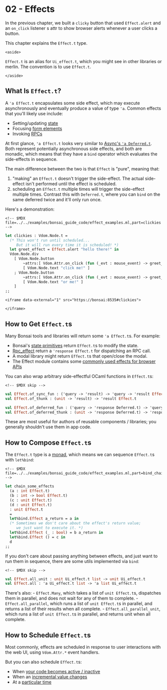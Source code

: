 # 02 - Effects

In the previous chapter, we built a `clicky` button that used
`Effect.alert` and an `on_click` listener s attr to show browser alerts
whenever a user clicks a button.

This chapter explains the `Effect.t` type.

```{=html}
<aside>
```
`Effect.t` is an alias for `Ui_effect.t`, which you might see in other
libraries or merlin. The convention is to use `Effect.t`.
```{=html}
</aside>
```
## What Is `Effect.t`?

A `'a Effect.t` encapsulates some side effect, which may execute
asynchronously and eventually produce a value of type `'a`. Common
effects that you'll likely use include:

-   Setting/updating [state](./04-state.md)
-   Focusing [form elements](../how_to/forms.md)
-   Invoking [RPCs](../how_to/rpcs.md)

At first glance, `'a Effect.t` looks very similar to [Async's
`'a Deferred.t`](https://dev.realworldocaml.org/concurrent-programming.html).
Both represent potentially asynchronous side effects, and both are
monadic, which means that they have a `bind` operator which evaluates
the side-effects in sequence.

The main difference between the two is that `Effect` is "pure", meaning
that:

1.  "making" an `Effect.t` doesn't trigger the side-effect. The actual
    side-effect isn't performed until the effect is scheduled.
2.  scheduling an `Effect.t` multiple times will trigger the side-effect
    multiple times. Contrast this with `Deferred.t`, where you can
    `bind` on the same deferred twice and it'll only run once.

Here's a demonstration:

```{=html}
<!-- $MDX file=../../examples/bonsai_guide_code/effect_examples.ml,part=clickies -->
```
``` ocaml
let clickies : Vdom.Node.t =
  (* This won't run until scheduled...
     But it will run every time it is scheduled! *)
  let greet_effect = Effect.alert "hello there!" in
  Vdom.Node.div
    [ Vdom.Node.button
        ~attrs:[ Vdom.Attr.on_click (fun (_evt : mouse_event) -> greet_effect) ]
        [ Vdom.Node.text "click me!" ]
    ; Vdom.Node.button
        ~attrs:[ Vdom.Attr.on_click (fun (_evt : mouse_event) -> greet_effect) ]
        [ Vdom.Node.text "or me!" ]
    ]
;;
```

```{=html}
<iframe data-external="1" src="https://bonsai:8535#clickies">
```
```{=html}
</iframe>
```
## How to Get `Effect.t`s

Many Bonsai tools and libraries will return some `'a Effect.t`s. For
example:

-   Bonsai's [state primitives](./04-state.md) return `Effect.t`s to
    modify the state.
-   [Rpc_effect](../how_to/rpcs.md) return a `'response Effect.t` for
    dispatching an RPC call.
-   A modal library might return `Effect.t`s that open/close the modal.
-   The Effect module contains some [commonly used effects for browser
    APIs](../how_to/effects_for_browser_apis.md)

You can also wrap arbitrary side-effectful OCaml functions in
`Effect.t`s:

```{=html}
<!-- $MDX skip -->
```
``` ocaml
val Effect.of_sync_fun : ('query -> 'result) -> 'query -> 'result Effect.t
val Effect.of_thunk : (unit -> 'result) -> 'result Effect.t

val Effect.of_deferred_fun : ('query -> 'response Deferred.t) -> 'query -> 'response Effect.t
val Effect.of_deferred_thunk : (unit -> 'response Deferred.t) -> 'response Effect.t
```

These are most useful for authors of reusable components / libraries;
you generally shouldn't use them in app code.

## How to Compose `Effect.t`s

The `Effect.t` type is a
[monad](https://builtin.com/software-engineering-perspectives/monads),
which means we can sequence `Effect.t`s with `let%bind`:

```{=html}
<!-- $MDX file=../../examples/bonsai_guide_code/effect_examples.ml,part=bind_chain -->
```
``` ocaml
let chain_some_effects
  (a : int Effect.t)
  (b : int -> bool Effect.t)
  (c : unit Effect.t)
  (d : unit Effect.t)
  : unit Effect.t
  =
  let%bind.Effect a_return = a in
  (* Sometimes we don't care about the effect's return value;
     we just want to execute it. *)
  let%bind.Effect (_ : bool) = b a_return in
  let%bind.Effect () = c in
  d
;;
```

If you don't care about passing anything between effects, and just want
to run them in sequence, there are some utils implemented via `bind`:

```{=html}
<!-- $MDX skip -->
```
``` ocaml
val Effect.all_unit : unit Ui_effect.t list -> unit Ui_effect.t
val Effect.all : 'a Ui_effect.t list -> 'a list Ui_effect.t
```

There's also: - `Effect.Many`, which takes a list of `unit Effect.t`s,
dispatches them in parallel, and does not wait for any of them to
complete. - `Effect.all_parallel`, which runs a list of `unit Effect.t`s
in parallel, and returns a list of their results when all complete. -
`Effect.all_parallel_unit`, which runs a list of `unit Effect.t`s in
parallel, and returns unit when all complete.

## How to Schedule `Effect.t`s

Most commonly, effects are scheduled in response to user interactions
with the web UI, using `Vdom.Attr.*` event handlers.

But you can also schedule `Effect.t`s:

-   When [your code becomes active / inactive](../how_to/lifecycles.md)
-   When an [incremental value
    changes](../how_to/edge_triggered_effects.md)
-   At a [particular time](../how_to/time.md)
